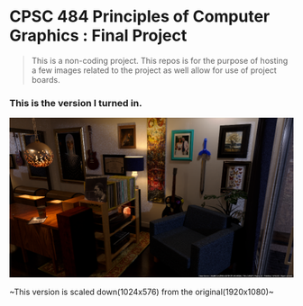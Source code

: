 # CPSC 484 Principles of Computer Graphics : Final Project

> This is a non-coding project. This repos is for the purpose of hosting a few images related to the project as well allow for use of project boards.


### This is the version I turned in. 

![Example Test Render](TurnInVersion.png)

~This version is scaled down(1024x576) from the original(1920x1080)~